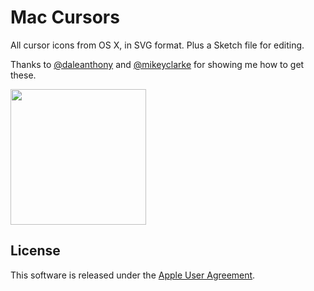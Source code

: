# Mac Cursors

All cursor icons from OS X, in SVG format. Plus a Sketch file for editing.

Thanks to [@daleanthony](https://github.com/daleanthony) and [@mikeyclarke](https://github.com/mikeyclarke) for showing me how to get these.

[<img src="https://cdn.buymeacoffee.com/buttons/default-yellow.png" width="217"/>](https://buymeacoffee.com/daviddarnes#support)

License
-------

This software is released under the [Apple User Agreement](http://images.apple.com/legal/sla/docs/OSX1011.pdf).
